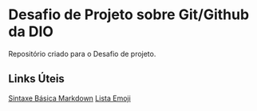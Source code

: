 # Desafio de Projeto sobre Git/Github da DIO
Repositório criado para o Desafio de projeto.

## Links Úteis
[Sintaxe Básica Markdown](https://www.markdownguide.org/basic-syntax/)
[Lista Emoji](https://github.com/ikatyang/emoji-cheat-sheet)
